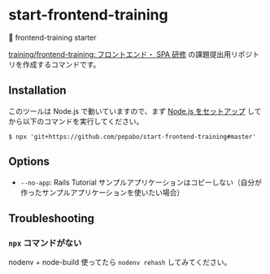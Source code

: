 # start-frontend-training

🚀 frontend-training starter

[training/frontend-training: フロントエンド・ SPA 研修](https://github.com/pepabo/frontend-training/) の課題提出用リポジトリを作成するコマンドです。

## Installation

このツールは Node.js で動いていますので、まず [Node.js をセットアップ](https://github.com/pepabo/frontend-training/tree/master/docs/ch15#nodejs-環境のセットアップ) してから以下のコマンドを実行してください。

```
$ npx 'git+https://github.com/pepabo/start-frontend-training#master'
```

## Options

* `--no-app`: Rails Tutorial サンプルアプリケーションはコピーしない（自分が作ったサンプルアプリケーションを使いたい場合）

## Troubleshooting

### `npx` コマンドがない

nodenv + node-build 使ってたら `nodenv rehash` してみてください。
